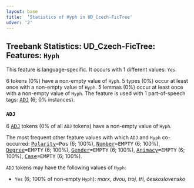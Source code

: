 ```yaml
---
layout: base
title:  'Statistics of Hyph in UD_Czech-FicTree'
udver: '2'
---
```


## Treebank Statistics: UD_Czech-FicTree: Features: `Hyph`

This feature is language-specific.
It occurs with 1 different values: `Yes`.

6 tokens (0%) have a non-empty value of `Hyph`.
5 types (0%) occur at least once with a non-empty value of `Hyph`.
5 lemmas (0%) occur at least once with a non-empty value of `Hyph`.
The feature is used with 1 part-of-speech tags: <tt><a href="cs_fictree-pos-ADJ.html">ADJ</a></tt> (6; 0% instances).

### `ADJ`

6 <tt><a href="cs_fictree-pos-ADJ.html">ADJ</a></tt> tokens (0% of all `ADJ` tokens) have a non-empty value of `Hyph`.

The most frequent other feature values with which `ADJ` and `Hyph` co-occurred: <tt><a href="cs_fictree-feat-Polarity.html">Polarity</a></tt><tt>=Pos</tt> (6; 100%), <tt><a href="cs_fictree-feat-Number.html">Number</a></tt><tt>=EMPTY</tt> (6; 100%), <tt><a href="cs_fictree-feat-Degree.html">Degree</a></tt><tt>=EMPTY</tt> (6; 100%), <tt><a href="cs_fictree-feat-Gender.html">Gender</a></tt><tt>=EMPTY</tt> (6; 100%), <tt><a href="cs_fictree-feat-Animacy.html">Animacy</a></tt><tt>=EMPTY</tt> (6; 100%), <tt><a href="cs_fictree-feat-Case.html">Case</a></tt><tt>=EMPTY</tt> (6; 100%).

`ADJ` tokens may have the following values of `Hyph`:

* `Yes` (6; 100% of non-empty `Hyph`): <em>marx, dvou, troj, tří, československo</em>

